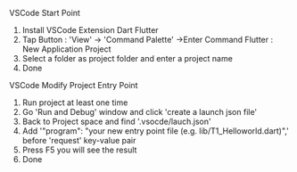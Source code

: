 VSCode Start Point

1. Install VSCode Extension
        Dart
        Flutter
2. Tap Button : 'View' -> 'Command Palette' ->Enter Command
        Flutter : New Application Project
3. Select a folder as project folder and enter a project name
4. Done

VSCode Modify Project Entry Point 

1. Run project at least one time
2. Go 'Run and Debug' window and click 'create a launch json file'
3. Back to Project space and find '.vsocde/lauch.json'
4. Add '"program": "your new entry point file (e.g. lib/T1_Helloworld.dart)",' before 'request' key-value pair
5. Press F5 you will see the result
6. Done